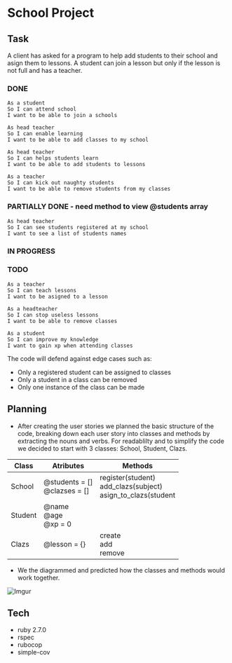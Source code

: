 School Project
===============

## Task

A client has asked for a program to help add students to their school and asign them to lessons.
A student can join a lesson but only if the lesson is not full and has a teacher.

### DONE
```
As a student
So I can attend school
I want to be able to join a schools
```
```
As head teacher
So I can enable learning
I want to be able to add classes to my school
```
```
As head teacher
So I can helps students learn
I want to be able to add students to lessons
```
```
As a teacher
So I can kick out naughty students
I want to be able to remove students from my classes
```

### PARTIALLY DONE - need method to view @students array
```
As head teacher
So I can see students registered at my school
I want to see a list of students names
```
### IN PROGRESS

### TODO
```
As a teacher
So I can teach lessons
I want to be asigned to a lesson
```
```
As a headteacher
So I can stop useless lessons 
I want to be able to remove classes
```
```
As a student
So I can improve my knowledge
I want to gain xp when attending classes
```

The code will defend against edge cases such as:
* Only a registered student can be assigned to classes
* Only a student in a class can be removed
* Only one instance of the class can be made

## Planning

* After creating the user stories we planned the basic structure of the code, breaking down each user story into classes and methods by extracting the nouns and verbs. For readablilty and to simplify the code we decided to start with 3 classes: School, Student, Clazs.

| Class   | Atributes                       | Methods                                                           |
|---------|---------------------------------|-------------------------------------------------------------------|
| School  | @students = []<br>@clazses = [] | register(student)<br>add_clazs(subject)<br>asign_to_clazs(student |
| Student | @name<br>@age<br>@xp = 0        |                                                                   |
| Clazs   | @lesson = {}                    | create<br>add<br>remove                                           |



* We the diagrammed and predicted how the classes and methods would work together.

![Imgur](https://imgur.com/wFzw8Qp.png)

## Tech

- ruby 2.7.0
- rspec
- rubocop
- simple-cov
